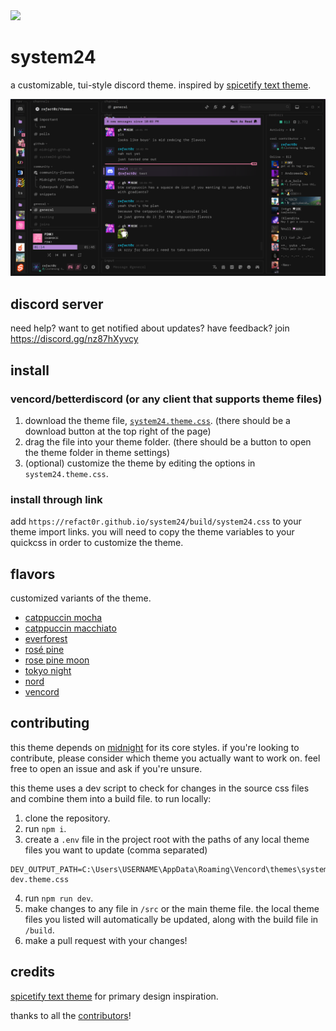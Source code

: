 
<img src="https://github.com/refact0r/system24/raw/main/assets/preview.png">

# system24

a customizable, tui-style discord theme. inspired by [spicetify text theme](https://github.com/spicetify/spicetify-themes/tree/master/text).

<img src="https://github.com/refact0r/system24/raw/main/assets/screenshot.png">

## discord server

need help? want to get notified about updates? have feedback? join <https://discord.gg/nz87hXyvcy>

## install

### vencord/betterdiscord (or any client that supports theme files)

1. download the theme file, [`system24.theme.css`](https://github.com/refact0r/system24/blob/main/theme/system24.theme.css). (there should be a download button at the top right of the page)
2. drag the file into your theme folder. (there should be a button to open the theme folder in theme settings)
3. (optional) customize the theme by editing the options in `system24.theme.css`.

### install through link

add `https://refact0r.github.io/system24/build/system24.css` to your theme import links. you will need to copy the theme variables to your quickcss in order to customize the theme.

## flavors

customized variants of the theme.

- [catppuccin mocha](https://github.com/Theforbidden1ne/system24/blob/main/theme/flavors/system24-catppuccin-mocha.theme.css)
- [catppuccin macchiato](https://github.com/Theforbidden1ne/system24/blob/main/theme/flavors/system24-catppuccin-macchiato.theme.css)
- [everforest](https://github.com/Theforbidden1ne/system24/blob/main/theme/flavors/system24-everforest.theme.css)
- [rosé pine](https://github.com/Theforbidden1ne/system24/blob/main/theme/flavors/system24-rose-pine.theme.css)
- [rose pine moon](https://github.com/Theforbidden1ne/system24/blob/main/theme/flavors/system24-rose-pine-moon.theme.css)
- [tokyo night](https://github.com/Theforbidden1ne/system24/blob/main/theme/flavors/system24-tokyo-night.theme.css)
- [nord](https://github.com/Theforbidden1ne/system24/blob/main/theme/flavors/system24-nord.theme.css)
- [vencord](https://github.com/Theforbidden1ne/system24/blob/main/theme/flavors/system24-vencord.theme.css)

## contributing

this theme depends on [midnight](https://github.com/refact0r/midnight-discord) for its core styles. if you're looking to contribute, please consider which theme you actually want to work on. feel free to open an issue and ask if you're unsure.

this theme uses a dev script to check for changes in the source css files and combine them into a build file. to run locally:

1. clone the repository.
2. run `npm i`.
3. create a `.env` file in the project root with the paths of any local theme files you want to update (comma separated)

```
DEV_OUTPUT_PATH=C:\Users\USERNAME\AppData\Roaming\Vencord\themes\system24-dev.theme.css
```

4. run `npm run dev`.
5. make changes to any file in `/src` or the main theme file. the local theme files you listed will automatically be updated, along with the build file in `/build`.
6. make a pull request with your changes!

## credits

[spicetify text theme](https://github.com/spicetify/spicetify-themes/tree/master/text) for primary design inspiration.

thanks to all the [contributors](https://github.com/refact0r/system24/graphs/contributors)!
